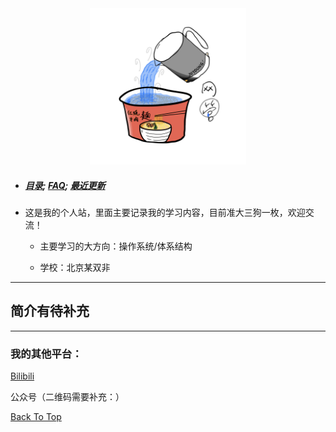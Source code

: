 <div id="top"></div>
<div align="center">
	<img src="./pic/haohaha.PNG" width="250px">
</div>



- ##### [目录](./browse-by-categories.md); [FAQ](./FAQ.md); [最近更新](./latest-updates.md)

- 这是我的个人站，里面主要记录我的学习内容，目前准大三狗一枚，欢迎交流！

  - 主要学习的大方向：操作系统/体系结构

  - 学校：北京某双非

---

## 简介有待补充

---


### 我的其他平台：

[Bilibili](https://space.bilibili.com/1436476753)

公众号（二维码需要补充：）





[Back To Top](#top)
